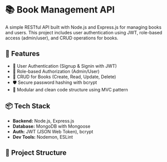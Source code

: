 # 📚 Book Management API

A simple RESTful API built with Node.js and Express.js for managing books and users. This project includes user authentication using JWT, role-based access (admin/user), and CRUD operations for books.

## 🚀 Features

- 🔐 User Authentication (Signup & Signin with JWT)
- 👤 Role-based Authorization (Admin/User)
- 📖 CRUD for Books (Create, Read, Update, Delete)
- 🛡️ Secure password hashing with bcrypt
- 📁 Modular and clean code structure using MVC pattern

## 📦 Tech Stack

- **Backend:** Node.js, Express.js
- **Database:** MongoDB with Mongoose
- **Auth:** JWT (JSON Web Token), bcrypt
- **Dev Tools:** Nodemon, ESLint

## 📁 Project Structure

